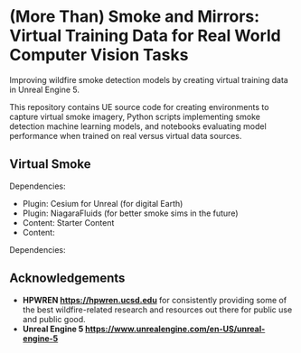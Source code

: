# (More Than) Smoke and Mirrors: Virtual Training Data for Real World Computer Vision Tasks

Improving wildfire smoke detection models by creating virtual training data in Unreal Engine 5.

This repository contains UE source code for creating environments to capture virtual smoke imagery, Python scripts implementing smoke detection machine learning models, and notebooks evaluating model performance when trained on real versus virtual data sources.

## Virtual Smoke

Dependencies:
- Plugin: Cesium for Unreal (for digital Earth)
- Plugin: NiagaraFluids (for better smoke sims in the future)
- Content: Starter Content
- Content:

Dependencies:

## Acknowledgements

- **HPWREN <https://hpwren.ucsd.edu>** for consistently providing some of the best wildfire-related research and resources out there for public use and public good.
- **Unreal Engine 5 <https://www.unrealengine.com/en-US/unreal-engine-5>**
